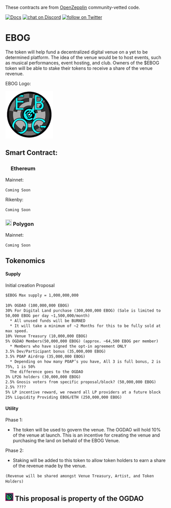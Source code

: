 These contracts are from [OpenZepplin](https://github.com/OpenZeppelin/openzeppelin-contracts) community-vetted code.

[![Docs](https://img.shields.io/badge/docs-%F0%9F%93%84-blue)](https://docs.openzeppelin.com/contracts)
<a href="https://discord.gg/brGNRKnx">
  <img src="https://img.shields.io/discord/308323056592486420?logo=discord" alt="chat on Discord"></a>
<a href="https://twitter.com/intent/follow?screen_name=EBOGDAO">
  <img src="https://img.shields.io/twitter/follow/EBOGDAO?style=social&logo=twitter" alt="follow on Twitter"></a>

# EBOG
The token will help fund a decentralized digital venue on a yet to be determined platform. The idea of the venue would be to host events, such as musical performances, event hosting, and club. Owners of the $EBOG token will be able to stake their tokens to receive a share of the venue revenue. 

EBOG Logo:

<img src="https://github.com/EBOGDAO/EBOG/blob/init/img/EBOG.png" data-canonical-src="https://github.com/EBOGDAO/EBOG/blob/init/img/EBOG.png" width="150" height="150" />

## Smart Contract:

### <img src="https://ethereum.org/static/a183661dd70e0e5c70689a0ec95ef0ba/31987/eth-diamond-purple.png" data-canonical-src="https://ethereum.org/static/a183661dd70e0e5c70689a0ec95ef0ba/31987/eth-diamond-purple.png" width="13" height="20" /> Ethereum 

Mainnet:

` Coming Soon `

Rikenby:

` Coming Soon `

### <img src="https://pbs.twimg.com/profile_images/1366339686432579587/THNz1DZm_400x400.png" data-canonical-src="https://pbs.twimg.com/profile_images/1366339686432579587/THNz1DZm_400x400.png" width="20" height="20" /> Polygon 

Mainnet:

` Coming Soon `

## Tokenomics
#### Supply
Initial creation Proposal
```
$EBOG Max supply = 1,000,000,000

10% OGDAO (100,000,000 EBOG)
30% For Digital Land purchase (300,000,000 EBOG) (Sale is limited to 50,000 EBOG per day ~1,500,000/month)
  * All unused funds will be BURNED
  * It will take a minimum of ~2 Months for this to be fully sold at max speed.
10% Venue Treasury (10,000,000 EBOG)
5% OGDAO Members(50,000,000 EBOG) (approx. ~64,500 EBOG per member)
  * Members who have signed the opt-in agreement ONLY
3.5% Dev/Participant bonus (35,000,000 EBOG)
3.5% POAP Airdrop (35,000,000 EBOG)
  * Depending on how many POAP’s you have, All 3 is full bonus, 2 is 75%, 1 is 50%
  The difference goes to the OGDAO
3% LP26 holders (30,000,000 EBOG)
2.5% Gnosis voters from specific proposal/block? (50,000,000 EBOG)
2.5% ????
5% LP incentive reward, we reward all LP providers at a future block
25% Liquidity Providing EBOG/ETH (250,000,000 EBOG)
```
#### Utility
Phase 1: 
  - The token will be used to govern the venue. The OGDAO will hold 10% of the venue at launch. This is an incentive for creating the venue and purchasing the land on behald of the EBOG Venue.

Phase 2:
  - Staking will be added to this token to allow token holders to earn a share of the revenue made by the venue. 
 
 `(Revenue will be shared amongst Venue Treasury, Artist, and Token Holders)`

## <img src="https://github.com/EBOGDAO/EBOG/blob/init/img/OGDAO.jpg" data-canonical-src="https://github.com/EBOGDAO/EBOG/blob/init/img/OGDAO.jpg" width="25" height="25" />  This proposal is property of the OGDAO
